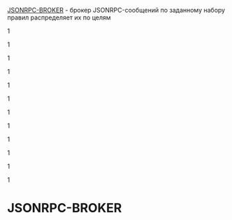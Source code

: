 [JSONRPC-BROKER](#JSONRPC-BROKER) - брокер JSONRPC-сообщений по заданному набору правил распределяет их по целям

1

1


1


1



1



1



1



1



1



1




1



1
# JSONRPC-BROKER

